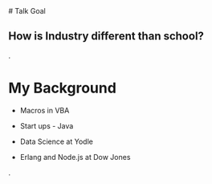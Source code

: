 <div class="slide" style="">
# Talk Goal

## How is Industry different than school?

.</div><div class="slide" style="">

# My Background

  * Macros in VBA
  
  * Start ups - Java

  * Data Science at Yodle

  * Erlang and Node.js at Dow Jones

.</div>